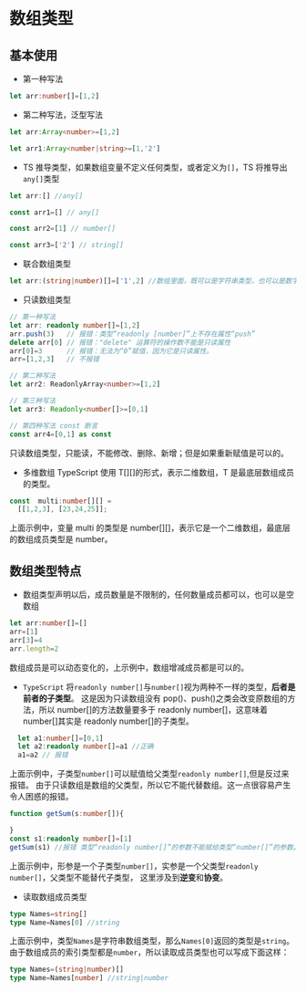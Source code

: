 # 数组类型

## 基本使用

- 第一种写法

```Typescript
let arr:number[]=[1,2]
```

- 第二种写法，泛型写法

```Typescript
let arr:Array<number>=[1,2]

let arr1:Array<number|string>=[1,'2']
```

- TS 推导类型，如果数组变量不定义任何类型，或者定义为`[]`，TS 将推导出`any[]`类型

```Typescript
let arr:[] //any[]

const arr1=[] // any[]

const arr2=[1] // number[]

const arr3=['2'] // string[]
```

- 联合数组类型

```Typescript
let arr:(string|number)[]=['1',2] //数组里面，既可以是字符串类型，也可以是数字类型
```

- 只读数组类型

```Typescript
// 第一种写法
let arr: readonly number[]=[1,2]
arr.push(3)   // 报错：类型“readonly [number]”上不存在属性“push”
delete arr[0] // 报错："delete" 运算符的操作数不能是只读属性
arr[0]=3      // 报错：无法为“0”赋值，因为它是只读属性。
arr=[1,2,3]   // 不报错

// 第二种写法
let arr2: ReadonlyArray<number>=[1,2]

// 第三种写法
let arr3: Readonly<number[]>=[0,1]

// 第四种写法 const 断言
const arr4=[0,1] as const
```

只读数组类型，只能读，不能修改、删除、新增；但是如果重新赋值是可以的。

- 多维数组
  TypeScript 使用 T[][]的形式，表示二维数组，T 是最底层数组成员的类型。

```Typescript
const  multi:number[][] =
  [[1,2,3], [23,24,25]];
```

上面示例中，变量 multi 的类型是 number[][]，表示它是一个二维数组，最底层的数组成员类型是 number。

## 数组类型特点

- 数组类型声明以后，成员数量是不限制的，任何数量成员都可以，也可以是空数组

```Typescript
let arr:number[]=[]
arr=[1]
arr[3]=4
arr.length=2
```

数组成员是可以动态变化的，上示例中，数组增减成员都是可以的。

- `TypeScript` 将`readonly number[]`与`number[]`视为两种不一样的类型，**后者是前者的子类型**。
  这是因为只读数组没有 pop()、push()之类会改变原数组的方法，所以 number[]的方法数量要多于 readonly number[]，这意味着 number[]其实是 readonly number[]的子类型。

```Typescript
  let a1:number[]=[0,1]
  let a2:readonly number[]=a1 //正确
  a1=a2 // 报错
```

上面示例中，子类型`number[]`可以赋值给父类型`readonly number[]`,但是反过来报错。
由于只读数组是数组的父类型，所以它不能代替数组。这一点很容易产生令人困惑的报错。

```Typescript
function getSum(s:number[]){

}
const s1:readonly number[]=[1]
getSum(s1) //报错 类型“readonly number[]”的参数不能赋给类型“number[]”的参数。
```

上面示例中，形参是一个子类型`number[]`，实参是一个父类型`readonly number[]`，父类型不能替代子类型，
这里涉及到**逆变**和**协变**。

- 读取数组成员类型

```Typescript
type Names=string[]
type Name=Names[0] //string
```

上面示例中，类型`Names`是字符串数组类型，那么`Names[0]`返回的类型是`string`。
由于数组成员的索引类型都是`number`，所以读取成员类型也可以写成下面这样：

```Typescript
type Names=(string|number)[]
type Name=Names[number] //string|number
```
